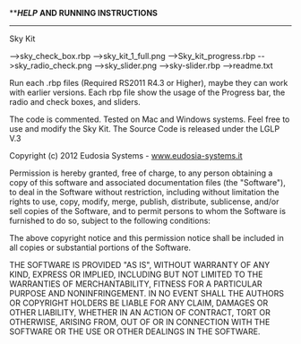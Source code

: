 *************HELP***********
**AND RUNNING INSTRUCTIONS**
****************************


Sky Kit
 
 -->sky_check_box.rbp
 -->sky_kit_1_full.png
 -->Sky_kit_progress.rbp
 -->sky_radio_check.png
 -->sky_slider.png
 -->sky-slider.rbp
 -->readme.txt
 
 Run each .rbp files (Required RS2011 R4.3 or Higher), maybe they can work with earlier versions.
 Each rbp file show the usage of the Progress bar, the radio and check boxes, and sliders.
 
 The code is commented.
 Tested on Mac and Windows systems.
 Feel free to use and modify the Sky Kit.
 The Source Code  is released under the LGLP V.3
 

Copyright (c) 2012 Eudosia Systems - www.eudosia-systems.it

Permission is hereby granted, free of charge, to any person obtaining a copy of this software and associated documentation files (the "Software"), to deal in the Software without restriction, including without limitation the rights to use, copy, modify, merge, publish, distribute, sublicense, and/or sell copies of the Software, and to permit persons to whom the Software is furnished to do so, subject to the following conditions:

The above copyright notice and this permission notice shall be included in all copies or substantial portions of the Software.

THE SOFTWARE IS PROVIDED "AS IS", WITHOUT WARRANTY OF ANY KIND, EXPRESS OR IMPLIED, INCLUDING BUT NOT LIMITED TO THE WARRANTIES OF MERCHANTABILITY, FITNESS FOR A PARTICULAR PURPOSE AND NONINFRINGEMENT. IN NO EVENT SHALL THE AUTHORS OR COPYRIGHT HOLDERS BE LIABLE FOR ANY CLAIM, DAMAGES OR OTHER LIABILITY, WHETHER IN AN ACTION OF CONTRACT, TORT OR OTHERWISE, ARISING FROM, OUT OF OR IN CONNECTION WITH THE SOFTWARE OR THE USE OR OTHER DEALINGS IN THE SOFTWARE.

